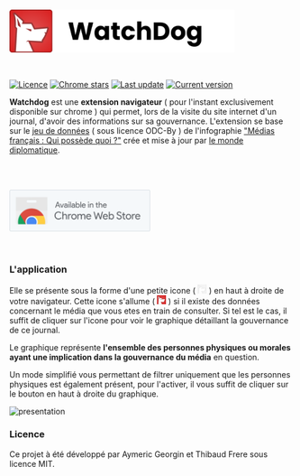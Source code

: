 <br/>
<p>
  <a href="https://github.com/StarNoodle/watchdog" title="logo"><img src="resources/watchdog-logo.png" width="400"></a>
</p>
<br/>

<p>
<a href="https://github.com/StarNoodle/watchdog#licence"><img src="https://img.shields.io/badge/licence-MIT-green" alt="Licence"></a>
<a href="https://github.com/StarNoodle/watchdog"><img src="https://img.shields.io/chrome-web-store/stars/:storeId" alt="Chrome stars"></a>
<a href="https://github.com/StarNoodle/watchdog"><img src="https://img.shields.io/github/last-commit/StarNoodle/watchdog" alt="Last update"></a>
<a href="https://github.com/StarNoodle/watchdog"><img src="https://img.shields.io/github/v/tag/StarNoodle/watchdog" alt="Current version"></a>
</p>

**Watchdog** est une **extension navigateur** ( pour l'instant exclusivement disponible sur chrome ) qui permet, lors de la visite du site internet d'un journal, d'avoir des informations sur sa gouvernance. L'extension se base sur le [jeu de données](https://github.com/mdiplo/Medias_francais) ( sous licence  ODC-By ) de l'infographie ["Médias français : Qui possède quoi ?"](https://www.monde-diplomatique.fr/cartes/PPA) crée et mise à jour par [le monde diplomatique](https://www.monde-diplomatique.fr/).

<br/>
<br/>

<p>
  <a href="https://github.com/StarNoodle/watchdog" title="logo"><img src="resources/install-button.svg" width="250"></a>
</p>

<br/>

### L'application

Elle se présente sous la forme d'une petite icone ( <img src="resources/logo-inactive.png" width="16" alt="logo inactive"> ) en haut à droite de votre navigateur. Cette icone s'allume ( <img src="resources/logo-active.png" width="16" alt="logo active"> ) si il existe des données concernant le média que vous etes en train de consulter. Si tel est le cas, il suffit de cliquer sur l'icone pour voir le graphique détaillant la gouvernance de ce journal.

Le graphique représente **l'ensemble des personnes physiques ou morales ayant une implication dans la gouvernance du média** en question. 

Un mode simplifié vous permettant de filtrer uniquement que les personnes physiques est également présent, pour l'activer, il vous suffit de cliquer sur le bouton en haut à droite du graphique.

<img alt="presentation" src="resources/demo-screenshot-1280x600.png">

<br/>

### Licence

Ce projet à été développé par Aymeric Georgin et Thibaud Frere sous licence MIT.
